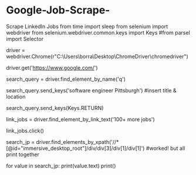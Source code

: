 # Google-Job-Scrape-
Scrape LinkedIn Jobs
from time import sleep
from selenium import webdriver
from selenium.webdriver.common.keys import Keys
#from parsel import Selector

driver = webdriver.Chrome(r"C:\Users\borra\Desktop\ChromeDriver\chromedriver")

driver.get('https://www.google.com/')

search_query = driver.find_element_by_name('q')

search_query.send_keys('software engineer Pittsburgh') #insert title & location

search_query.send_keys(Keys.RETURN)

link_jobs = driver.find_element_by_link_text('100+ more jobs')

link_jobs.click()

search_jp = driver.find_elements_by_xpath('//*[@id="immersive_desktop_root"]/div/div[3]/div[1]/div[1]') #worked! but all print together

for value in search_jp:
    print(value.text)
    print()
